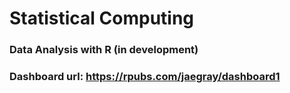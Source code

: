 # Statistical Computing
### Data Analysis with R (in development)
### Dashboard url: https://rpubs.com/jaegray/dashboard1
